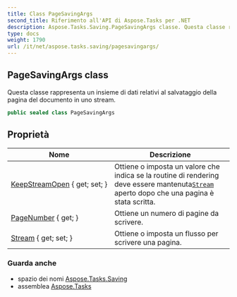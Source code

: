 ```yaml
---
title: Class PageSavingArgs
second_title: Riferimento all'API di Aspose.Tasks per .NET
description: Aspose.Tasks.Saving.PageSavingArgs classe. Questa classe rappresenta un insieme di dati relativi al salvataggio della pagina del documento in uno stream.
type: docs
weight: 1790
url: /it/net/aspose.tasks.saving/pagesavingargs/
---
```

## PageSavingArgs class

Questa classe rappresenta un insieme di dati relativi al salvataggio della pagina del documento in uno stream.

```csharp
public sealed class PageSavingArgs
```

## Proprietà

| Nome | Descrizione |
| --- | --- |
| [KeepStreamOpen](../../aspose.tasks.saving/pagesavingargs/keepstreamopen/) { get; set; } | Ottiene o imposta un valore che indica se la routine di rendering deve essere mantenuta[`Stream`](./stream/) aperto dopo che una pagina è stata scritta. |
| [PageNumber](../../aspose.tasks.saving/pagesavingargs/pagenumber/) { get; } | Ottiene un numero di pagine da scrivere. |
| [Stream](../../aspose.tasks.saving/pagesavingargs/stream/) { get; set; } | Ottiene o imposta un flusso per scrivere una pagina. |

### Guarda anche

* spazio dei nomi [Aspose.Tasks.Saving](../../aspose.tasks.saving/)
* assemblea [Aspose.Tasks](../../)


